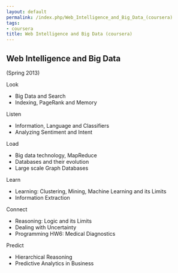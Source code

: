 ```yaml
---
layout: default
permalink: /index.php/Web_Intelligence_and_Big_Data_(coursera)
tags:
- coursera
title: Web Intelligence and Big Data (coursera)
---
```

## Web Intelligence and Big Data
(Spring 2013)


Look
- Big Data and Search
- Indexing, PageRank and Memory

Listen
- Information, Language and Classifiers
- Analyzing Sentiment and Intent

Load
- Big data technology, MapReduce
- Databases and their evolution
- Large scale Graph Databases

Learn
- Learning: Clustering, Mining, Machine Learning and its Limits
- Information Extraction

Connect
- Reasoning: Logic and its Limits
- Dealing with Uncertainty
- Programming HW6: Medical Diagnostics

Predict
- Hierarchical Reasoning
- Predictive Analytics in Business
